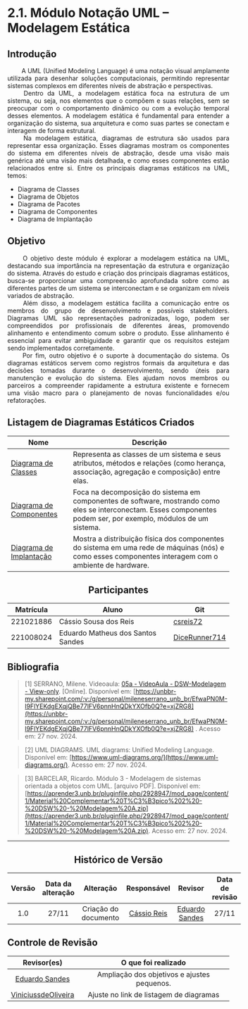 # 2.1. Módulo Notação UML – Modelagem Estática

## Introdução 

<div align="justify">&emsp;&emsp;
A UML (Unified Modeling Language) é uma notação visual amplamente utilizada para desenhar soluções computacionais, permitindo representar sistemas complexos em diferentes níveis de abstração e perspectivas.
</div>

<div align="justify">&emsp;&emsp;
Dentro da UML, a modelagem estática foca na estrutura de um sistema, ou seja, nos elementos que o compõem e suas relações, sem se preocupar com o comportamento dinâmico ou com a evolução temporal desses elementos. A modelagem estática é fundamental para entender a organização do sistema, sua arquitetura e como suas partes se conectam e interagem de forma estrutural.
</div>

<div align="justify">&emsp;&emsp;
Na modelagem estática, diagramas de estrutura são usados para representar essa organização. Esses diagramas mostram os componentes do sistema em diferentes níveis de abstração, desde uma visão mais genérica até uma visão mais detalhada, e como esses componentes estão relacionados entre si. Entre os principais diagramas estáticos na UML, temos:
</div>

- Diagrama de Classes
- Diagrama de Objetos
- Diagrama de Pacotes
- Diagrama de Componentes
- Diagrama de Implantação

## Objetivo

<div align="justify">&emsp;&emsp;
O objetivo deste módulo é explorar a modelagem estática na UML, destacando sua importância na representação da estrutura e organização do sistema. Através do estudo e criação dos principais diagramas estáticos, busca-se proporcionar uma compreensão aprofundada sobre como as diferentes partes de um sistema se interconectam e se organizam em níveis variados de abstração.
</div>

<div align="justify">&emsp;&emsp;
Além disso, a modelagem estática facilita a comunicação entre os membros do grupo de desenvolvimento e possíveis stakeholders. Diagramas UML são representações padronizadas, logo, podem ser compreendidos por profissionais de diferentes áreas, promovendo alinhamento e entendimento comum sobre o produto. Esse alinhamento é essencial para evitar ambiguidade e garantir que os requisitos estejam sendo implementados corretamente.
</div>

<div align="justify">&emsp;&emsp;
Por fim, outro objetivo é o suporte à documentação do sistema. Os diagramas estáticos servem como registros formais da arquitetura e das decisões tomadas durante o desenvolvimento, sendo úteis para manutenção e evolução do sistema. Eles ajudam novos membros ou parceiros a compreender rapidamente a estrutura existente e fornecem uma visão macro para o planejamento de novas funcionalidades e/ou refatorações.
</div>

## Listagem de Diagramas Estáticos Criados

| Nome                        | Descrição                                                                                                                                                          |
| --------------------------- | ------------------------------------------------------------------------------------------------------------------------------------------------------------------ |
| [Diagrama de Classes](Projeto/DiagramaDeClasses.md)     | Representa as classes de um sistema e seus atributos, métodos e relações (como herança, associação, agregação e composição) entre elas.                            |
| [Diagrama de Componentes](Projeto/DiagramaComponente.md) | Foca na decomposição do sistema em componentes de software, mostrando como eles se interconectam. Esses componentes podem ser, por exemplo, módulos de um sistema. |
| [Diagrama de Implantação](Projeto/DiagramaDeImplantacao.md)| Mostra a distribuição física dos componentes do sistema em uma rede de máquinas (nós) e como esses componentes interagem com o ambiente de hardware. |

<center>

## Participantes

</center>

<!-- de preferência: em ordem alfabética, seguindo o exemplo: -->

<div style="margin: 0 auto; width: fit-content;">

| Matrícula | Aluno                                 | Git                                                           |
| --------- | ------------------------------------- | ------------------------------------------------------------- |
| 221021886 | Cássio Sousa dos Reis     | [csreis72](https://github.com/csreis72)             |
| 221008024 | Eduardo Matheus dos Santos Sandes     | [DiceRunner714](https://github.com/DiceRunner714)             |

</div>

## Bibliografia 

<!-- - **Altere!**-->

> [1] SERRANO, Milene. Videoaula: [05a - VideoAula - DSW-Modelagem - View-only](https://unbbr-my.sharepoint.com/:v:/g/personal/mileneserrano_unb_br/EfwaPN0M-l9FlYEKdgEXqjQBe77lFV6pnnHnQDkYXOfb0Q?e=xjZRG8). [Online]. Disponível em: [https://unbbr-my.sharepoint.com/:v:/g/personal/mileneserrano_unb_br/EfwaPN0M-l9FlYEKdgEXqjQBe77lFV6pnnHnQDkYXOfb0Q?e=xjZRG8](https://unbbr-my.sharepoint.com/:v:/g/personal/mileneserrano_unb_br/EfwaPN0M-l9FlYEKdgEXqjQBe77lFV6pnnHnQDkYXOfb0Q?e=xjZRG8) . Acesso em: 27 nov. 2024.

> [2] UML DIAGRAMS. UML diagrams: Unified Modeling Language. Disponível em: [https://www.uml-diagrams.org/](https://www.uml-diagrams.org/). Acesso em: 27 nov. 2024.

> [3] BARCELAR, Ricardo. Módulo 3 - Modelagem de sistemas orientada a objetos com UML. [arquivo PDF]. Disponível em: [https://aprender3.unb.br/pluginfile.php/2928947/mod_page/content/1/Material%20Complementar%20T%C3%B3pico%202%20-%20DSW%20-%20Modelagem%20A.zip](https://aprender3.unb.br/pluginfile.php/2928947/mod_page/content/1/Material%20Complementar%20T%C3%B3pico%202%20-%20DSW%20-%20Modelagem%20A.zip). Acesso em: 27 nov. 2024.
---

<center>

## Histórico de Versão

</center>

<div style="margin: 0 auto; width: fit-content;">

| Versão | Data da alteração |      Alteração       |                Responsável                 | Revisor | Data de revisão |
| :----: | :---------------: | :------------------: | :----------------------------------------: | :-----: | :-------------: |
|  1.0   |       27/11       | Criação do documento | [Cássio Reis](https://github.com/csreis72) | [Eduardo Sandes](https://github.com/DiceRunner714) | 27/11

</div>

## Controle de Revisão

|                    Revisor(es)                     |             O que foi realizado             |
| :------------------------------------------------: | :-----------------------------------------: |
| [Eduardo Sandes](https://github.com/DiceRunner714) | Ampliação dos objetivos e ajustes pequenos. |
| [ViniciussdeOliveira](https://github.com/ViniciussdeOliveira) | Ajuste no link de listagem de diagramas |
